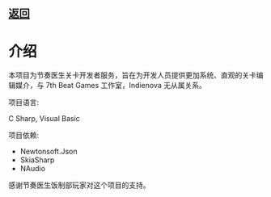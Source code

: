 ## [返回](../RadiationTherapy.md)  
  


# 介绍  
  
本项目为节奏医生关卡开发者服务，旨在为开发人员提供更加系统、直观的关卡编辑媒介，与 7th Beat Games 工作室，Indienova 无从属关系。    
  
项目语言:    
  
C Sharp, Visual Basic  
  
项目依赖:    
  
- Newtonsoft.Json  
- SkiaSharp  
- NAudio  
  
感谢节奏医生饭制部玩家对这个项目的支持。  
